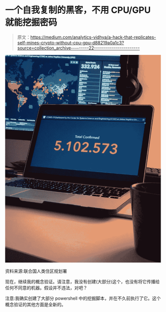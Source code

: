 # 一个自我复制的黑客，不用 CPU/GPU 就能挖掘密码

> 原文：<https://medium.com/analytics-vidhya/a-hack-that-replicates-self-mines-crypto-without-cpu-gpu-d88219a0a1c3?source=collection_archive---------22----------------------->

![](img/3e1af5fafcdd0d5d2ea573d053fa53f7.png)

资料来源:联合国人类住区规划署

现在，继续我的概念验证。请注意，我没有创建(大部分)这个，也没有将它传播给任何不同意的机器。假设并不违法，对吧？

注意:我确实创建了大部分 powershell 中的挖掘脚本，并在不久前执行了它。这个概念验证的其他方面是全新的。